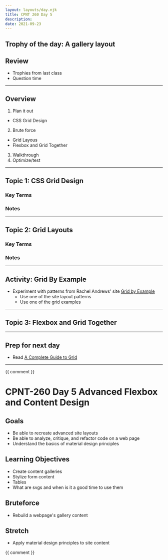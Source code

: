 ```yaml
---
layout: layouts/day.njk
title: CPNT 260 Day 5
description: 
date: 2021-09-23
---
```

## Trophy of the day: A gallery layout

## Review
- Trophies from last class
- Question time

---
## Overview
1. Plan it out
  - CSS Grid Design
2. Brute force
  - Grid Layous
  - Flexbox and Grid Together
3. Walkthrough
4. Optimize/test
---
## Topic 1: CSS Grid Design

### Key Terms

### Notes
---
## Topic 2: Grid Layouts

### Key Terms

### Notes

---
## Activity: Grid By Example
- Experiment with patterns from Rachel Andrews' site [Grid by Example](https://gridbyexample.com/)
  - Use one of the site layout patterns
  - Use one of the grid examples

--- 
## Topic 3: Flexbox and Grid Together

---
## Prep for next day
- Read [A Complete Guide to Grid](https://css-tricks.com/snippets/css/complete-guide-gri) 


---

{{ comment }}
# CPNT-260 Day 5 Advanced Flexbox and Content Design

## Goals
* Be able to recreate advanced site layouts
* Be able to analyze, critique, and refactor code on a web page
* Understand the basics of material design principles

## Learning Objectives
* Create content galleries
* Stylize form content
* Tables
* What are svgs and when is it a good time to use them
## Bruteforce
* Rebuild a webpage's gallery content

## Stretch
* Apply material design principles to site content

 {{ comment }}
